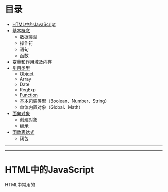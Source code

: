 # 目录
* [HTML中的JavaScript](#HTML中的JavaScript)  
* [基本概念](#基本概念)  
    * 数据类型  
    * 操作符  
    * 语句  
    * 函数  
* [变量和作用域及内存](#变量和作用域及内存)  
* [引用类型](#引用类型)  
    * [Object](#Object类型)  
    * Array  
    * Date  
    * RegExp  
    * [Function](#Function类型)  
    * 基本包装类型（Boolean、Number、String）
    * 单体内置对象（Global、Math）
* [面向对象](#面向对象的程序设计)  
    * 创建对象  
    * 继承
* [函数表达式](#函数表达式)  
    * 闭包  
------------
------------
# HTML中的JavaScript  
HTML中常用的<script>属性 **scr**、**type**、defer（延迟脚本）、async（异步脚本）；一般情况，只要不出现defer和async浏览器会按<script>出现的顺序依次解析；<script>元素可以放在```<head>```中也可以放在```<body>```中。  
  :point_right: 使用<script>嵌入JS代码的两种方法:  
  * 内嵌:只需为<script>指定type属性
  ```javascript
  <script type="text/javascript">
    function sayHi(){
      alert("Hi,<\/script>");
    }
  </script>
  ```  
  * 外部包含:指定src属性
  ```javascript
    <script type="text/javascript" src="example.js"></script>//<script></script>之间不能包含额外的JavaScrript代码
  ```
     
------------  
# 基本概念  
:point_right:***数据类型***：JavaScript遵循ECMAScript规范。ECMAScript的变量是松散的，可以用来保存任何类型的数据。ECMAScript包含5种基本数据类型 **Undefined**、 **Null**、**Boolean**、**Number**、**String**和一种复杂数据类型**Object**，typeof操作符可以确定值是哪一个基本类型。:heavy_exclamation_mark:还有几个重要的方法valueOf()返回指定对象的原始值、toString()转换为字符串、toLocalString()数组转换为字符串。 
```javascript
var message="some string";
alert(typeof(massage));//"string"
```
|类型|值|意义|转型（函数或方法）|  
|:---:|:---:|:---:|:---:|
|Undefined|undefined|使用var声明但未初始化时这个变量就是undefined|-----|  
|Null|null|空对象|-----|  
|Boolean|true/false|布尔类型|Boolean()|  
|Number|整数（55、0xA）、浮点数（0.1/3.12e7）、NaN（非数值）、infinity（无穷大）|-----|Number()（可用于任何数据类型）、parseInt()、parseFloat()（专用于将字符串转为数值）|
|String|字符串（"）、（'）都可以|-----|.toString()|  
|Object|```var o=new Object();```|-----|-----|  

***操作符***：相比C，增加了全等和不全等符号```("55"===55)//false```、```("55"!==55)//true```、```("55"==55)//true```  
***语句***：相比C（for、do-while、while、if、break、continue、switch、case），增加了**for-in**（一种迭代语句，可用来枚举对象属性）、label（在代码中添加标签）、with（不推荐使用）  
**for-in**  
```javascript
for(var propName in window){
  document.write(propName);//输出无序
}
```
:point_down:**switch-case**  
与其他语言不同的是，JavaScript中的switch语句中可以使用任何数据类型，无论是字符串还是对象，其次，每个case的值也不一定是常量，可以是变量甚至表达式。:heavy_exclamation_mark:switch语句在比较值时使用的是全等操作符。

***函数***：ECMAScript中的函数在定义时不必指定是否返回值，任何函数在任何时候都可以通过return实现返回值。eg:
```javascript
function sayHi(){
  alert("Hello "+"friend");
}
```  
:heavy_exclamation_mark:ECMAScript不规定传入多少个参数以及传入参数的数据类型，ES中的参数在内部是用一个数组表示的，我们可以通过arguments对象对其进行访问（arguments[]可以像数组一样获取传入参数值，arguments.length可以获取传入参数的个数）。eg:  
```javascript
  function doAdd(){
    if(arguments.length==1){
      alert(arguments[0]+10);
    }
    else if(arguments.length==2){
      alert(arguments[0]+arguments[1]);
    }  
  }
  doAdd(10);//20
  doAdd(10,20)//30
```  
arguemts对象可以和命名参数一起使用。需要注意的是①arguments的值永远和与之对应的命名参数的值相同，但这并不意味着他们拥有相同的储存空间。②没有传递值的命名参数或者arguments对象将自动被赋值为undefined。③ES中的所有参数传递都是值传递，不可能通过引用传递.  
***没有重载***：通过检查输入参数的个数和类型可以模仿重载。如果定义了两个同名函数，名字只属于后定义的函数。  

------------
# 变量和作用域及内存  
:point_right:***变量***：[基本类型](#基本概念)值是按值传递的，可以操作保存在变量中的实际值；引用类型的值是按引用访问的，实际上操作的是对象的引用而不是实际的对象。对引用类型我们可以为其添加属性和方法，也可以改变属性和方法，如果对象不被删除或属性不被销毁，这个属性将一直存在。一个变量向另一个变量复制引用类型值，实际上是两个变量引用同一对象。eg:  
```javascript
var person=new Object;//创建对象并保存在person中
person.age=18;//为对象添加属性
var myfriend=person;
alert(myfriend.age);//18
```
函数的引用类型参数传递也是同样机制，eg:  
```javascript
function setAge(obj){//person传入后，obj和person是同一对象的引用，不要错误的认为person是新建对象的引用，而obj是person的引用
   obj.age=18;
}
var person=new Object();
setAge(person);
alert(person.age);//18
```
:heavy_exclamation_mark:先前我们介绍了[typeof操作符](#基本概念)```alert(typeof(person));//如果person是对象返回Object```，现在有另外一个instanceof操作符```alert(person instanceof Object);```如果变量person是对象就返回true  ；```alert(person instanceofo Array);```如果变量是Array就返回true。
***作用域***：最内层环境可以依次向外层访问，以下例子能很好的帮助理解  
```javascript
var color="blue";
function changeColor(){
   var anotherColor="red";
   function swapColoor(){
      var tempColor=anotherColor;
      anotherColor=color;
      color=tempColor;
      //这里可以访问tempColor、anotherColor、color
   }
   swapColor();//这里考可以访问anotherColor、color
}
changeColor();//这里可以访问color
alert(color);//red
```  
:heavy_exclamation_mark:JavaScript**没有块级作用域**,其他类C语言中，由花括号封闭的代码都有自己的作用域，比如  
```JavaScript
if(true){
   var color="red";
}
alert(color);//red
```
在C、C++或Java中if执行完毕后color会被销毁。但在JavaScript中，if中声明的变量会被添加到与if同级的执行环境中，在使用for语句中应尤其注意。:heavy_exclamation_mark:使用var声明的变量会被直接添加到最近的环境中，在函数内部声明，最接近的是函数的局部环境，在with中，最接近的是函数环境。如果初始化变量时没有用var声明，则添加到全局环境（但不建议这样做）。另外JavaScript具有垃圾回收机制，开发人员一般不必操心内存管理问题，但必要的解除引用操作（置null）还是要有的。

-------------
# 引用类型  
ECMAScript不支持传统的类和类接口结构，引用类型和类相似但并不是类。:heavy_exclamation_mark:```var person=new Object();```这段代码创建了Object引用类型的新实例，使用的构造函数是Object。
## Object类型  
:heavy_exclamation_mark:创建Object实例的两种方式①new②对象字面量表示法,字面量表示法很适合需要向函数传递大量可选参数的情形（传入一个实例可以带多个属性）  
```JavaScript
var person=new Object();
person.name="Tom";
person.age=5;
```
```JavaScript
var person={
   name:"Tom",//属性名也可使用字符串"name":"Tom"
   age:5
}
```
```javascript
var person={};
person.age=5;
```
对象属性的访问有两种：
```javascript
alert(person.name);
alert(person["name"]);//方括号可以通过变量来访问属性，属性名含有非法表达时也可以用方括号访问
```
## Array类型  
创建数组的方法举例：  
```JavaScript
var colors=new Array();//new可以省略
var colors=Array(3);//创建length值为3，注意length属性是可以由用户自由设置的
var colors=("red","green","blue");
//字面量表示法
var colors=["red","green","blue"];
var colors=[];//创建空数组
var values=[1,2,];//不正确
//var options=[,,,,,];不正确
colors[colors.length]="black";//可以通过length属性方便的在数组末尾添加值
```
|名称|方法|举例|  
|:---:|:---:|:---:|  
|检测数组|Array.isArray()|```alert(Array.isArray(value));//确定某个值是不是数组```|  
|转换方法|toString()、valueOf()、toLocaleString()、join()|```colors.toString();//返回逗号拼接成的字符串,实际上是调用了数组每一项的toString方法```  ```colors.valueOf();//返回数组本身```  ```colors.join("~");//返回波浪号分隔的字符串，如果不传参数默认逗号分隔```|  
|栈方法|push()、pop()|```var Len=colors.push("red");//入栈并返回数组长度``` ```var item=colors.pop();//出栈并返回出栈的值```|  
|队列方法|push()、shift()、unshift()|```var item=shift();//出队列并返回数组第一项``` ```var Len=colors.unshift("black","red");//在数组前段添加两项并返回额新数组长度```|  
|重排序|reverse()、sort()|```var values=[5,10,15];alert(values.reverse());//15,10,5反转``` ```values.sort();//10,15,5转为字符串进行排序,sort()方法一般需要传入比较函数``` ```function compare(v1,v2){return v1-v2} values.sort(compare);//5,10,15```|  
|操作方法|contact()、slice()、splice()|```var colors1=colors.conatct("yellow",["black","brown"]);``` ```var color2=colors.slice(1,4);//截取colors[1]到colors[3]``` ```var colors=["red","green","blue"]; var removed=colors.splice(1,1,"black","purple");//"red","black","purple","blue"表示从第color[1]开始删除1项再从colors[1]开始插入两项,splice()至少传入两个参数，返回值是被删除的值```|  
|位置方法|indexOf()从前往后查找、lastIndexOf()从后往前查找|两种方法都返回要查找的项的下标，没找到返回-1|  
|迭代方法|every()、some()、filter()返回调用函数返回true的项组成的数组、forEach()没有返回值、map()返回每次函数调用结果组成的数组|每个方法可以接收两个参数：**要在每一项运行的函数**，（可选）运行该函数的作用域对象。传入的函数会接收三个参数（数组项的值item、该项在数组中的位置index、数组对象本身array）|  
|归并方法|reduce()、reduceRight()|分别是从前往后和从后往前遍历，可以传入两个参数：要在每一项运行的函数，（可选）归并的初始值，传入的函数有四个参数（前一个值prev，当前值cur，项的索引index，数组对象array）|  

下面补充迭代方法和归并方法的举例：  
```javascript
var numbers=[1,2,3,4,5,4,3,2,1];
var everyResult=numbers.every(
   function(item,index,array){
      return (item>2);  
   }
);//传入要在每一项上运行的函数作为参数
alert(everyResult);//false
```
```javascript
var values=[1,2,3,4,5];
var sum=values.reduce(
   function(prev,cur,index,array){
      return prev+cur;
   }
);
alert(sum);//归并实现了数组求和
```
## date类型  
```javascript
var now=new Date();//默认获取当前时间
var someDate=new Date(Date.parse("May 25,2004"));//使用parse方法返回1970年1月1日到2004年5月25日的毫秒数
var allFives=new Date(Date.UTC)(2005,4,5,17,55,55));//返回2005年5月5日下午5:55:55的毫秒数，前两项是必须的，如果省略其他参数则自动设置为0
var someDate=new Date("May 25,2004");
var allFives=new Date(2005,4,5,17,55,55);//这样也是正确的，，只不过是基于本地时区创建的
var start=Date.now();//可以方便的获取调用这个方法时的毫秒数
```
Date类型包含众多方法，有类型转换方法，toLocakeString()以与浏览器设置地区相适应的格式返回日期和时间；toString()返回带时区信息的时间，valueOf()返回毫秒数。此外还有日期格式化方法，toUTCString()实现格式完整的UTC日期，等。但这些字符串格式的输出都因浏览器而异。**P102**列有Date类型方法表。  
## RegExp类型
```var expression=/pattern/flags```  
**flags**:g（全局模式）、i（不区分大小写）、m（多行模式）。在模式中使用元字符{}\[\]()\\^.$|?\*+需要转义 ,构造函数的模式下需要双重转义。正则表达式字面量始终会共享同一个RegExp实例，但使用构造函数创建的每一个新RegExp实例都是一个新实例。  
**RegExp实例属性**：global（是否设置了g标志）、ignoreCase（是否设置了i标志）、multiline（是否设置了m标志）、lastIndex（表示开始搜索下一个匹配项的字符位置，从0算起）、source（字面量形式的模式）  
**RegExp实例方法**：①exec()专门为**捕获组设计**，返回包含第一个匹配项信息的数组,该数组有index和input两个实例②test()，用于判断某字符串是否与某个模式匹配返回布尔类型。③RegExp实例继承的toLocaleString()、toString()方法都返回正则表达式的字面量。  
**RegExp构造函数属性**：input、leftContext、rightContext、lastMatch、lastParen、$1、$2...
```javascript
var pattern1=/[bc]at/i;//字面量创建RegExp实例，匹配第一个"bat"或"cat",不区分大小写
var pattern2=new RegExp("[bc]at","i");//构造函数创建
alert(pattern1.global);//true

var text="cat,bat,sat,fat";
var pattern2=/.at/g;
var matches=pattern2.exec(text);
alert(matches.index);      //0
alert(matches.input);      //cat,bat,sat,fat
alert(matches[0]);         //cat
alert(pattern2.lastIndex); //3

var text="this has been a short summer";
var pattern=/(..)or(.)/g;//创建了一个包含两个捕获组的模式
if(pattern.test(text)){
   alert(RegExp.$1);    //sh
   alert(RegExp.$2);    //t
}
```  
## Function类型  
每个函数都是Function类型的实例，因此函数名实际上是一个指向函数对象的指针，不会与某个函数绑定，因此函数也没有重载（这是我们在前面提到过的）。  
**函数声明和函数表达式**：  
```javascript 
var sum = function sum(num);//声明
```
```javascript
function sum(num){
   return num+1;
}//表达式
```
在代码执行之前，解析器能读取并将函数声明添加到执行环境中，JavaScript引擎能把函数声明自动提升到顶部。但是函数声明和函数表达式混用却会导致错误：
```javascript
alert(sum(10));
var sum=function sum(num){
   return num+1;
};//错误示例
```
:heavy_exclamation_mark:**函数名本身是指针，因此可以作为值来使用**：那么一个函数可以作为另一个函数的参数及返回值（这是个很有用的技术）。  
**函数内部属性**：函数内部有两个特殊的对象arguments和this。    
arguments对象:在前面介绍过，它是个类数组对象，包含了所有传入函数的参数。还有一个callee属性（在严格模式下需要采用命名函数表达式来达成），它是一个指针，指向拥有这个arguments对象的函数，它可以解决紧密耦合问题，以下是一个阶乘函数。:point_down:
```javascript
function factorial(num){
   if(num<=1){
      return 1;
   }else{
      return num*arguments.callee(num-1);//num*factorial(num)
   }
}
```
this对象:引用的是函数执行的对象对象（当在网页的全局作用域中调用函数时，this对象引用的就是window）。
```javascript
window.color="red";
var o={color:"blue"};//声明一个对象o并添加了一个color属性，将该属性初始化为"blue"
function sayColor(){
   alert(this.color);
}
sayColor();//"red"
o.sayColor=sayColor;
o.sayColor();//"blue"
```
caller函数对象的属性:这个属性中保存着调用当前函数的函数的引用，如是在全局作用域中调用当前函数，它的值为null。以下代码警告框内会显示outer()函数的源代码。
```javascript
   function outer(){
      inner();
   }
   function inner(){
      alert(inner.caller);//alert(arguments.callee.caller)
   }
   outer();//outer()调用了inner()，inner.caller又指向outer()
```
**既然函数是对象，就有属性和方法**：每个函数都包含两个属性length和prototype，两个非继承而来的方法apply()和call()。  
length属性：表示函数希望接收的命名参数的个数。
prototype属性：保存实例方法（[链接后面](#面向对象的程序设计)）。
apply()、call()方法：apply()和call()两个方法的用途都是在特定的作用域（由传入的第一个参数设置）中调用函数。apply()要传入两个参数this和参数数组。call()需要传入第一个参数也是this但是其余参数必须这个例举出来，而不能像apply()一样传数组。
```javascript
function sum(num1,mun2){
   return num1+num2;
}
function callSum1(num1,num2){
   return sum.apply(this,[num1,num2]);//return sum.apply(this,arguments)
}
function callSum2(num1,num2){
   return sum.call(this,num1,num2);
}
alert(callSum1(10,10));//20
alert(callsum2(10,20));//30
```
apply()和call()真正强大的地方在于能够扩充函数赖以运行的作用域，只需要将第一个参数设置为特定的作用域即可。
```javascript
window.color="red";
var o={color:"blue"};
function sayColor(){
   alert(this.color);
}
sayColor();//red直接调用，作用域是window
sayColor.call(this);//red,作用域设置为this,而this的值就是window
sayColor.call(window);//red,作用域设置为window
sayColor.call(o);//blue
```
bind方法：bind()方法也可以实现作用域扩充，this值被绑定到bind()的参数值。
```javascript
window.color="red";
var o={color:"blue"};
function sayColor(){
   alert(this.color);
}
var objectSayColor=sayColor.bind(o);
objectSayColor();//blue
```
## 基本包装类型  
基本包装类型（属于基本数据类型）：Boolean、Number、String。基本类型值不是对象，本不应该有方法和属性，但后台经过一系列处理使基本类型变得跟对象一样。引用类型和基本包装类型的不同之处在于，不能在运行时为基本包装类型添加值添加属性和方法。:heavy_exclamation_mark:对基本包装类型调用typeof会返回"object"。[Object](#Object类型)构造函数可作为基本包装类型的构造函数，会根据传入的类型返回相应基本包装类型的实例。
```javascript
var obj=new object("some text");
alert(obj instanceof String);//true
```
注意：使用new调用基本包装类型的构造函数，与使用同名转型函数是不一样的。
```javascript
var value = "25";
var number=Number(value);//转型函数
alert(typeof number);//"number"
var obj=new Number(value);//构造函数
alert(typeof obj);
```
Boolean类型：要创建Boolean类型，调用Boolean构造函数并传入true或false,```var booleanObject=new Boolean(true);```但不建议使用Boolean类型。  
Number类型：依然重写了valueOf()、toString()、toLocalString()方法。此外，还有①toFixed()返回指定小数位数的字符串，传入的参数表示小数位数。②toExponential()返回e表示法的字符串形式。③toPrecision()返回合适格式字符串，参数表示保留几位有效数字。  
String类型：String类型有很多方法，可以实现对字符串提取单个字符，拼接，截取，查找，删除前缀和后缀空格，大小写转换，模式匹配（本质和调用RegExp()方法相同），比较，将字符编码转换为字符串等多种功能，以及HTML方法（不建议使用）。:heavy_exclamation_mark:P123  
## 单体内置对象
前面已经介绍了大多数内置对象，如Object、Array和String。此外，还有两个单体内置对象Global和Math。
Globle对象：①URI编码方法encodeURI()和encodeURIComponent()可以对同一资源定位符进行编码，方便发送给浏览器。②eval()方法相当于一个完整的ECMAScript解析器，接收执行的代码字符串，eval()的执行最终会被替换为实际执行的代码。③我们将全局对象作为window对象的一部分。  
Math对象：①Math对象包含的属性大都是数学数学计算中可能会用到一些特殊值②min()和max()方法③舍入方法：Math.ceil()进一，Math.floor()舍去，Math.round()四舍五入④random()方法可以生成大于等于0小于1的随机数。因此产生随机数的公式是Math.floor(Math.random() \* 可能值的总数 + 第一个可能的值)⑤selectFrom(a,b)产生大于等于a小于等于b的随机数。⑥其他方法有求绝对值，对数，平方根，次幂等。  

----------
# 面向对象的程序设计
**数据属性**\[\[Configurable\]\]、\[\[Enumberable\]\]、\[\[Writable\]\]、\[\[Value\]\]。
```javascript
   var person={
      name:"Tom",
      age:29,
      sayName:function(){
         alert(this.name);
      }
   };
```
person对象的属性前三个默认为true,\[\[Value\]\]被设定为特定值。我们可以使用Object.defineProperty()方法来更改属性默认的特性。  
**访问器属性**\[\[Configurable\]\]、\[\[Enumberable\]\]、\[\[Get\]\]、\[\[Set\]\]，访问器属性也可以通过Object.defineProperty()方法来定义。  
我们可以通过Object.defineProperties()方法同时定义数据属性和访问器属性，Object.getOwnPropertyDescriptor()方法可以读取对象属性的特性。  
**用工厂模式创建对象**
```javascript
   function createPerson(name,age){
      var o=new Object();
      o.name=name;
      o.age=age;
      o.saName(){
         alert(this.name);
      };
      return o;
   }
   var person1=createPerson("Tom",10);
```
**构造函数模式创建对象**构造函数通过new操作符来调用时，体现出了它与与普通函数的不同。构造函数创建对象存在一些缺点。
```javascript
   function Person(name,age){
      this.name=name;
      this.age=age;
      this.sayName(){
         alert(this.name);
      };
   }
   var person1=new Person("Tom",10);
```
**原型模式创建对象**我们创建的每一个函数都有prototype（原型）属性。所有原型对象都会自动获取一个constructor属性，Person.prototype.constructor又指回Person。
```javascript
   function Person(){}
   Person.prototype.name="Tom";
   Person.prototype.age=10;
   Person.prototype.sayName=function(){
      alert(this.name);
   };
   var person1=new Person();
   alert(person1.name);//"Tom" 
   //为对象实例赋新值可以屏蔽原型但却不能改变原型,调用person1.name时，解析器会现在实例中搜索name属性，如果没搜到会继续搜索原型
```
当调用原型的构造函数创建一个新实例时，该实例内部包含一个指针，指向原型对象。我们可以用isPrototrpeOf()和Object.getPrototypeOf()进行测试。
原型与in操作符，通过对象能过访问给定属性时返回true，比如上面例子```alert("name" in person1);//true```。  
hasOwnPrototype()方法在属性存在于实例中时返回true```alert(person1.hasOwnPrototype("name"));//true```。  
hasPrototypeProperty()属性存在于原型中则返回true```alert(hasPrototypeProperty(person1,"name"));//true```  
获取对象上的所有实例属性可以用Object.keys()方法和Object.getOwnPropertyNames()方法```var keys=Object.keys(Person.Prototype);//keys值为"name,age,sayName"```  
字面量表示原型对象，只是这种表示会使constructor属性不再指向Person，而指向Object，当然我们可以在字面量将其设置回适当值。
```javascript
   function Person(){}
   Person.prototype={
      name:"Tom",
      age:10,
      sayName:function(){
         alert(this.name);
      }
   };
```
我们可以随时为原型添加属性和方法，并且修改可以立即在所有实例中反映出来，但是不能重写整个原型对象，这样会使所有实例依然引用最初的原型。很多的原生引用类型（Object、Array、String）都是采用原型模式创建的，因此我们可以对原生引用类型定义新的方法。原型中的属性被很多实例共享，大多数时候这样是很合适的，但是当原型中包含引用类型值的时候就会出现一些问题。P158  
:heavy_exclamation_mark:目前使用最广泛的是构造函数和原型的混合模式。此外还有，动态原型模式，它把所有信息封装在构造函数中，而在构造函数中初始化原型。寄生构造函数模式，是除了使用new以外其他都和工厂模式相同的一种创建方式。稳妥构造函数模式，稳妥构造函数遵循和寄生构造函数相同的模式，不同之处在于，新创建的实例方法不引用this，不使用new操作符。  
## 继承  
**原型链**是实现继承的主要方法，让原型对象等于另一类型的实例，就可以实现原型链。
```javascript
   function SuperType(){
      this.property=true;
   }
   SuperType.prototype.getSuperValue(){
      return this.property;
   };
   function SubType(){
      this.subproperty=false;
   }
   SubType.prototype=new SuperType();//SubType继承了SuperType
```
**借用构造函数实现继承**利用apply()和call()在子类型构造函数内部调用超类型构造函数,但是它无法避免构造函数模式存在的问题，因此很少单独使用。
```javascript
   function SubType(){
      SuperType.call(this);//继承了SuperType
   }
```
**组合继承**结合了原型链和借用构造函数，思路是使用原型链实现对原型属性和方法的继承，通过借用构造函数实现实例属性的继承。这是较为常用的一种继承模式。
```javascript
   function SuperType(name){
      this.name=name;
      tihs.colors=["red","blue"];
   }//通过借用构造函数
   SuperType.prototype.sayName=function(){
      alert(this.name);
   };//通过原型链继承
   function SubType(name,age){
      SuperType.call(this,name);//继承属性
      this.age=age;
   }
   SubType.prototype=new SuperType();//继承方法
   SubType.prototype.constructor=SubType;
   SubType.prototype.sayAge=function(){
      alert(this.age);
   }; 
```
**原型式继承**通过object()函数和Object.create()方法，在已有一个对象的情况下，创建一个类似的对象。object()接收已知对象，Object.create()接收两个参数，分别是已知对象和一个为新对象定义额外属性的对象（可选）。
**寄生式继承**与寄生构造函数和工厂模式类似
```javascript
   function createAnother(original){
      var clone=object(original);
      clone.sayHi=function(){
         alert("Hi");
         return clone;
      }
   }
```
**寄生组合式继承**通过借用构造函数来继承属性，通过原型链的混成模式来继承方法（inheritPrototype()方法接收两个参数：子类型构造函数和超类型构造函数）
```javascript
   function SuperType(name){
      this.name=name;
      tihs.colors=["red","blue"];
   }
   SuperType.prototype.sayName=function(){
      alert(this.name);
   };
   function SubType(name,age){
      SuperType.call(this,name);
      this.age=age;
   }
   inheritPrototype(SubType,SuperType);
   SubType.prototype.sayAge=function(){
      alert(this.age);
   }; 
```
# 函数表达式  
注意理解函数提升及函数声明和函数表达式的区别（链接[Function类型](#Function类型)）。  
## 闭包
闭包是指有权限访问另一个函数作用域中的变量的函数（通常是一个匿名函数），内层的闭包可以访问从全局到自己的所有变量对象，常见的创建闭包的方式是，在一个函数内部创建另一个函数。在JS中每当调用一个函数，就会创建一个包含局部活动对象的执行环境，当函数执行完毕后，该局部作用域和局部活动对象就会被销毁。但是如果这个函数还有一个内部函数（闭包），那么即使外部函数执行完毕，其活动对象也不会被销毁，直到内部函数也被销毁。关于闭包有几点注意：  
* 由于闭包保存的是整个变量对象，而不是某个特殊的变量，因此闭包只能取得包含函数中任何变量的最后一个值。要解决这个问题，我们可以给闭包传入外部变量作为参数。
* 
